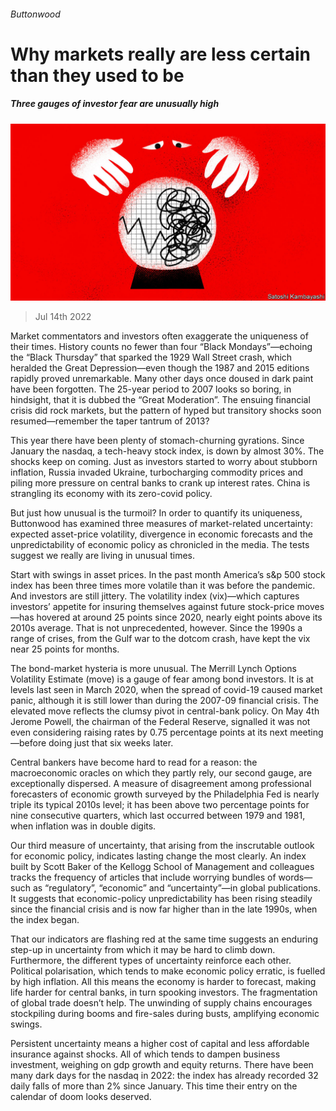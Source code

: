 ###### Buttonwood

# Why markets really are less certain than they used to be 

##### Three gauges of investor fear are unusually high 

![image](images/20220716_FND002.jpg) 

> Jul 14th 2022 

Market commentators and investors often exaggerate the uniqueness of their times. History counts no fewer than four “Black Mondays”—echoing the “Black Thursday” that sparked the 1929 Wall Street crash, which heralded the Great Depression—even though the 1987 and 2015 editions rapidly proved unremarkable. Many other days once doused in dark paint have been forgotten. The 25-year period to 2007 looks so boring, in hindsight, that it is dubbed the “Great Moderation”. The ensuing financial crisis did rock markets, but the pattern of hyped but transitory shocks soon resumed—remember the taper tantrum of 2013? 

This year there have been plenty of stomach-churning gyrations. Since January the nasdaq, a tech-heavy stock index, is down by almost 30%. The shocks keep on coming. Just as investors started to worry about stubborn inflation, Russia invaded Ukraine, turbocharging commodity prices and piling more pressure on central banks to crank up interest rates. China is strangling its economy with its zero-covid policy.

But just how unusual is the turmoil? In order to quantify its uniqueness, Buttonwood has examined three measures of market-related uncertainty: expected asset-price volatility, divergence in economic forecasts and the unpredictability of economic policy as chronicled in the media. The tests suggest we really are living in unusual times. 

Start with swings in asset prices. In the past month America’s s&amp;p 500 stock index has been three times more volatile than it was before the pandemic. And investors are still jittery. The volatility index (vix)—which captures investors’ appetite for insuring themselves against future stock-price moves—has hovered at around 25 points since 2020, nearly eight points above its 2010s average. That is not unprecedented, however. Since the 1990s a range of crises, from the Gulf war to the dotcom crash, have kept the vix near 25 points for months.

The bond-market hysteria is more unusual. The Merrill Lynch Options Volatility Estimate (move) is a gauge of fear among bond investors. It is at levels last seen in March 2020, when the spread of covid-19 caused market panic, although it is still lower than during the 2007-09 financial crisis. The elevated move reflects the clumsy pivot in central-bank policy. On May 4th Jerome Powell, the chairman of the Federal Reserve, signalled it was not even considering raising rates by 0.75 percentage points at its next meeting—before doing just that six weeks later.

Central bankers have become hard to read for a reason: the macroeconomic oracles on which they partly rely, our second gauge, are exceptionally dispersed. A measure of disagreement among professional forecasters of economic growth surveyed by the Philadelphia Fed is nearly triple its typical 2010s level; it has been above two percentage points for nine consecutive quarters, which last occurred between 1979 and 1981, when inflation was in double digits. 

Our third measure of uncertainty, that arising from the inscrutable outlook for economic policy, indicates lasting change the most clearly. An index built by Scott Baker of the Kellogg School of Management and colleagues tracks the frequency of articles that include worrying bundles of words—such as “regulatory”, “economic” and “uncertainty”—in global publications. It suggests that economic-policy unpredictability has been rising steadily since the financial crisis and is now far higher than in the late 1990s, when the index began. 

That our indicators are flashing red at the same time suggests an enduring step-up in uncertainty from which it may be hard to climb down. Furthermore, the different types of uncertainty reinforce each other. Political polarisation, which tends to make economic policy erratic, is fuelled by high inflation. All this means the economy is harder to forecast, making life harder for central banks, in turn spooking investors. The fragmentation of global trade doesn’t help. The unwinding of supply chains encourages stockpiling during booms and fire-sales during busts, amplifying economic swings.

Persistent uncertainty means a higher cost of capital and less affordable insurance against shocks. All of which tends to dampen business investment, weighing on gdp growth and equity returns. There have been many dark days for the nasdaq in 2022: the index has already recorded 32 daily falls of more than 2% since January. This time their entry on the calendar of doom looks deserved. 






